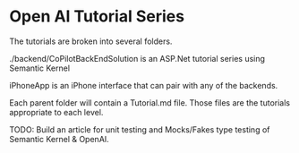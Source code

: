 # Open AI Tutorial Series

The tutorials are broken into several folders.

./backend/CoPilotBackEndSolution is an ASP.Net tutorial series using Semantic Kernel

iPhoneApp is an iPhone interface that can pair with any of the backends.

Each parent folder will contain a Tutorial.md file. Those files are the tutorials appropriate to each level.

TODO: Build an article for unit testing and Mocks/Fakes type testing of Semantic Kernel & OpenAI.
